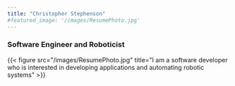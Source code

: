 ```yaml
---
title: "Christopher Stephenson"
#featured_image: '/images/ResumePhoto.jpg'
---
```

### Software Engineer and Roboticist
{{< figure src="/images/ResumePhoto.jpg" title="I am a software developer who is interested in developing applications and automating robotic systems" >}}
